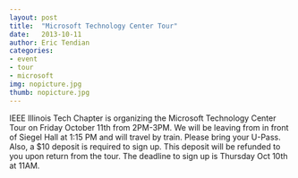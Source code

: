 ```yaml
---
layout: post
title:  "Microsoft Technology Center Tour"
date:   2013-10-11
author: Eric Tendian
categories: 
- event
- tour
- microsoft
img: nopicture.jpg
thumb: nopicture.jpg
---
```


IEEE Illinois Tech Chapter is organizing the Microsoft Technology Center Tour on Friday October 11th from 2PM-3PM. We will be leaving from in front of Siegel Hall at 1:15 PM and will travel by train. Please bring your U-Pass. Also, a $10 deposit is required to sign up. This deposit will be refunded to you upon return from the tour. The deadline to sign up is Thursday Oct 10th at 11AM.
